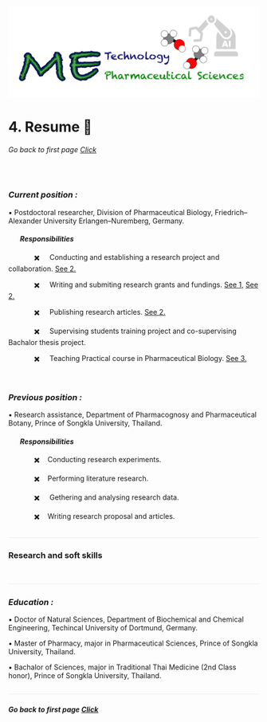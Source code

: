 ![](../images/cv-header.png)


# 4. Resume :memo:


###### Go back to first page [Click](/online_cv/README.md)

&nbsp;&nbsp;


### *Current position :*


▪️ Postdoctoral researcher, Division of Pharmaceutical Biology, Friedrich–Alexander University Erlangen–Nuremberg, Germany.


#### &nbsp;&nbsp;&nbsp;&nbsp;&nbsp;&nbsp;  *Responsibilities*


&nbsp;&nbsp;&nbsp;&nbsp;&nbsp;&nbsp;&nbsp;&nbsp;&nbsp;&nbsp;&nbsp;&nbsp; ✖️ &nbsp;&nbsp;&nbsp; Conducting and establishing a research project and collaboration. [See 2.]()

&nbsp;&nbsp;&nbsp;&nbsp;&nbsp;&nbsp;&nbsp;&nbsp;&nbsp;&nbsp;&nbsp;&nbsp; ✖️ &nbsp;&nbsp;&nbsp; Writing and submiting research grants and fundings. [See 1,]() [See 2.]()

&nbsp;&nbsp;&nbsp;&nbsp;&nbsp;&nbsp;&nbsp;&nbsp;&nbsp;&nbsp;&nbsp;&nbsp; ✖️ &nbsp;&nbsp;&nbsp; Publishing research articles. [See 2.]()

&nbsp;&nbsp;&nbsp;&nbsp;&nbsp;&nbsp;&nbsp;&nbsp;&nbsp;&nbsp;&nbsp;&nbsp; ✖️ &nbsp;&nbsp;&nbsp; Supervising students training project and co-supervising Bachalor thesis project.

&nbsp;&nbsp;&nbsp;&nbsp;&nbsp;&nbsp;&nbsp;&nbsp;&nbsp;&nbsp;&nbsp;&nbsp; ✖️ &nbsp;&nbsp;&nbsp; Teaching Practical course in Pharmaceutical Biology. [See 3.]()

&nbsp;


### *Previous position :*


:black_small_square: Research assistance, Department of Pharmacognosy and Pharmaceutical Botany, Prince of Songkla University, Thailand.


#### &nbsp;&nbsp;&nbsp;&nbsp;&nbsp;&nbsp;  *Responsibilities*


&nbsp;&nbsp;&nbsp;&nbsp;&nbsp;&nbsp;&nbsp;&nbsp;&nbsp;&nbsp;&nbsp;&nbsp; ✖️ &nbsp;&nbsp;&nbsp;Conducting research experiments.

&nbsp;&nbsp;&nbsp;&nbsp;&nbsp;&nbsp;&nbsp;&nbsp;&nbsp;&nbsp;&nbsp;&nbsp; ✖️ &nbsp;&nbsp;&nbsp;Performing literature research.

&nbsp;&nbsp;&nbsp;&nbsp;&nbsp;&nbsp;&nbsp;&nbsp;&nbsp;&nbsp;&nbsp;&nbsp; ✖️ &nbsp;&nbsp;&nbsp; Gethering and analysing research data.

&nbsp;&nbsp;&nbsp;&nbsp;&nbsp;&nbsp;&nbsp;&nbsp;&nbsp;&nbsp;&nbsp;&nbsp; ✖️ &nbsp;&nbsp;&nbsp;Writing research proposal and articles.


![](../images/line04.png)

### Research and soft skills


&nbsp;&nbsp;
![](../images/line04.png)

### *Education :*

:black_small_square: Doctor of Natural Sciences, Department of Biochemical and Chemical Engineering, Techincal University of Dortmund, Germany.


:black_small_square: Master of Pharmacy, major in Pharmaceutical Sciences, Prince of Songkla University, Thailand.


:black_small_square: Bachalor of Sciences, major in Traditional Thai Medicine (2nd Class honor), Prince of Songkla University, Thailand.


![](../images/line04.png)


##### Go back to first page [Click](/online_cv/README.md)
